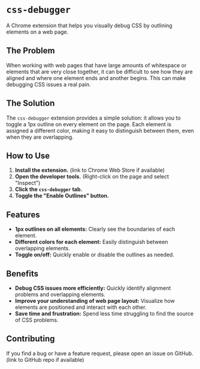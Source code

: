 # `css-debugger`

A Chrome extension that helps you visually debug CSS by outlining elements on a web page.

## The Problem

When working with web pages that have large amounts of whitespace or elements that are very close together, it can be difficult to see how they are aligned and where one element ends and another begins. This can make debugging CSS issues a real pain.

## The Solution

The `css-debugger` extension provides a simple solution: it allows you to toggle a 1px outline on every element on the page. Each element is assigned a different color, making it easy to distinguish between them, even when they are overlapping.

## How to Use

1. **Install the extension.** (link to Chrome Web Store if available)
2. **Open the developer tools.** (Right-click on the page and select "Inspect")
3. **Click the `css-debugger` tab.**
4. **Toggle the "Enable Outlines" button.**

## Features

- **1px outlines on all elements:** Clearly see the boundaries of each element.
- **Different colors for each element:** Easily distinguish between overlapping elements.
- **Toggle on/off:** Quickly enable or disable the outlines as needed.

## Benefits

- **Debug CSS issues more efficiently:** Quickly identify alignment problems and overlapping elements.
- **Improve your understanding of web page layout:** Visualize how elements are positioned and interact with each other.
- **Save time and frustration:** Spend less time struggling to find the source of CSS problems.

## Contributing

If you find a bug or have a feature request, please open an issue on GitHub. (link to GitHub repo if available)
